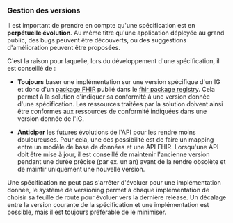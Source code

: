 ### Gestion des versions

Il est important de prendre en compte qu'une spécification est en **perpétuelle évolution**. Au même titre qu'une application déployée au grand public, des bugs peuvent être découverts, ou des suggestions d'amélioration peuvent être proposées.

C'est la raison pour laquelle, lors du développement d'une spécification, il est conseillé de :

* **Toujours** baser une implémentation sur une version spécifique d'un IG et donc d'un [package FHIR](https://hl7.org/fhir/packages.html) publié dans le [fhir package registry](https://registry.fhir.org). Cela permet à la solution d'indiquer sa conformité à une version donnée d'une spécification. Les ressources traitées par la solution doivent ainsi être conformes aux ressources de conformité indiquées dans une version donnée de l'IG.

* **Anticiper** les futures évolutions de l'API pour les rendre moins douloureuses. Pour cela, une des possibilité est de faire un mapping entre un modèle de base de données et une API FHIR. Lorsqu'une API doit être mise à jour, il est conseillé de maintenir l'ancienne version pendant une durée précise (par ex. un an) avant de la rendre obsolète et de maintir uniquement une nouvelle version.

Une spécification ne peut pas s'arrêter d'évoluer pour une implémentation donnée, le système de versioning permet à chaque implémentation de choisir sa feuille de route pour évoluer vers la dernière release. Un décalage entre la version courante de la spécification et une implémentation est possible, mais il est toujours préférable de le minimiser.
